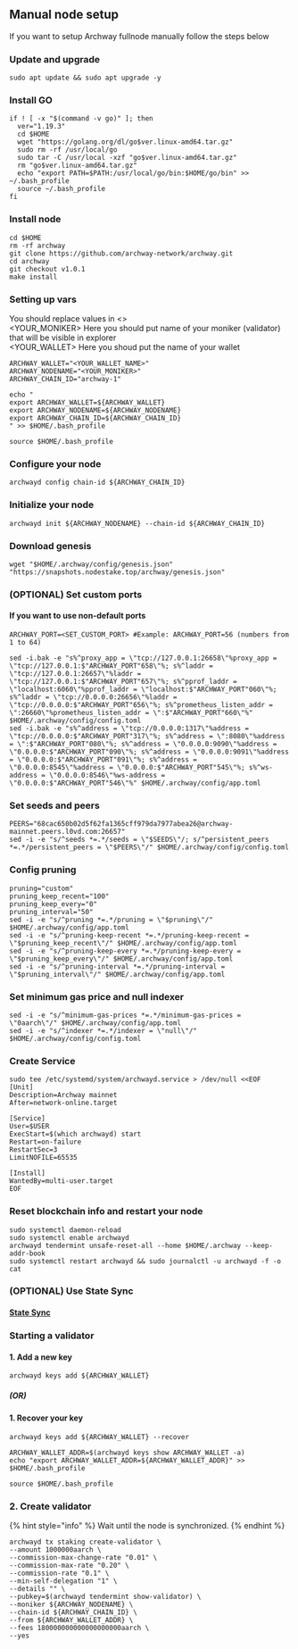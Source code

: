 ## Manual node setup
If you want to setup Archway fullnode manually follow the steps below

### Update and upgrade
```
sudo apt update && sudo apt upgrade -y
```

### Install GO
```
if ! [ -x "$(command -v go)" ]; then
  ver="1.19.3"
  cd $HOME
  wget "https://golang.org/dl/go$ver.linux-amd64.tar.gz"
  sudo rm -rf /usr/local/go
  sudo tar -C /usr/local -xzf "go$ver.linux-amd64.tar.gz"
  rm "go$ver.linux-amd64.tar.gz"
  echo "export PATH=$PATH:/usr/local/go/bin:$HOME/go/bin" >> ~/.bash_profile
  source ~/.bash_profile
fi
```

### Install node
```
cd $HOME
rm -rf archway
git clone https://github.com/archway-network/archway.git
cd archway
git checkout v1.0.1
make install
```


### Setting up vars
You should replace values in <> <br />
<YOUR_MONIKER> Here you should put name of your moniker (validator) that will be visible in explorer <br />
<YOUR_WALLET> Here you shoud put the name of your wallet

```
ARCHWAY_WALLET="<YOUR_WALLET_NAME>"
ARCHWAY_NODENAME="<YOUR_MONIKER>"
ARCHWAY_CHAIN_ID="archway-1"
```

```
echo "
export ARCHWAY_WALLET=${ARCHWAY_WALLET}
export ARCHWAY_NODENAME=${ARCHWAY_NODENAME}
export ARCHWAY_CHAIN_ID=${ARCHWAY_CHAIN_ID}
" >> $HOME/.bash_profile

source $HOME/.bash_profile
```


### Configure your node
```
archwayd config chain-id ${ARCHWAY_CHAIN_ID}
```

### Initialize your node
```
archwayd init ${ARCHWAY_NODENAME} --chain-id ${ARCHWAY_CHAIN_ID}
```

### Download genesis
```
wget "$HOME/.archway/config/genesis.json" "https://snapshots.nodestake.top/archway/genesis.json" 
```

### (OPTIONAL) Set custom ports

#### If you want to use non-default ports
```
ARCHWAY_PORT=<SET_CUSTOM_PORT> #Example: ARCHWAY_PORT=56 (numbers from 1 to 64)
```
```
sed -i.bak -e "s%^proxy_app = \"tcp://127.0.0.1:26658\"%proxy_app = \"tcp://127.0.0.1:$"ARCHWAY_PORT"658\"%; s%^laddr = \"tcp://127.0.0.1:26657\"%laddr = \"tcp://127.0.0.1:$"ARCHWAY_PORT"657\"%; s%^pprof_laddr = \"localhost:6060\"%pprof_laddr = \"localhost:$"ARCHWAY_PORT"060\"%; s%^laddr = \"tcp://0.0.0.0:26656\"%laddr = \"tcp://0.0.0.0:$"ARCHWAY_PORT"656\"%; s%^prometheus_listen_addr = \":26660\"%prometheus_listen_addr = \":$"ARCHWAY_PORT"660\"%" $HOME/.archway/config/config.toml
sed -i.bak -e "s%^address = \"tcp://0.0.0.0:1317\"%address = \"tcp://0.0.0.0:$"ARCHWAY_PORT"317\"%; s%^address = \":8080\"%address = \":$"ARCHWAY_PORT"080\"%; s%^address = \"0.0.0.0:9090\"%address = \"0.0.0.0:$"ARCHWAY_PORT"090\"%; s%^address = \"0.0.0.0:9091\"%address = \"0.0.0.0:$"ARCHWAY_PORT"091\"%; s%^address = \"0.0.0.0:8545\"%address = \"0.0.0.0:$"ARCHWAY_PORT"545\"%; s%^ws-address = \"0.0.0.0:8546\"%ws-address = \"0.0.0.0:$"ARCHWAY_PORT"546\"%" $HOME/.archway/config/app.toml
```


### Set seeds and peers
```
PEERS="68cac650b02d5f62fa1365cff979da7977abea26@archway-mainnet.peers.l0vd.com:26657"
sed -i -e "s/^seeds *=.*/seeds = \"$SEEDS\"/; s/^persistent_peers *=.*/persistent_peers = \"$PEERS\"/" $HOME/.archway/config/config.toml
```

### Config pruning
```
pruning="custom"
pruning_keep_recent="100"
pruning_keep_every="0"
pruning_interval="50"
sed -i -e "s/^pruning *=.*/pruning = \"$pruning\"/" $HOME/.archway/config/app.toml
sed -i -e "s/^pruning-keep-recent *=.*/pruning-keep-recent = \"$pruning_keep_recent\"/" $HOME/.archway/config/app.toml
sed -i -e "s/^pruning-keep-every *=.*/pruning-keep-every = \"$pruning_keep_every\"/" $HOME/.archway/config/app.toml
sed -i -e "s/^pruning-interval *=.*/pruning-interval = \"$pruning_interval\"/" $HOME/.archway/config/app.toml
```

### Set minimum gas price and null indexer
```
sed -i -e "s/^minimum-gas-prices *=.*/minimum-gas-prices = \"0aarch\"/" $HOME/.archway/config/app.toml
sed -i -e "s/^indexer *=.*/indexer = \"null\"/" $HOME/.archway/config/config.toml
```

### Create Service
```
sudo tee /etc/systemd/system/archwayd.service > /dev/null <<EOF
[Unit]
Description=Archway mainnet
After=network-online.target

[Service]
User=$USER
ExecStart=$(which archwayd) start
Restart=on-failure
RestartSec=3
LimitNOFILE=65535

[Install]
WantedBy=multi-user.target
EOF
```

### Reset blockchain info and restart your node
```
sudo systemctl daemon-reload
sudo systemctl enable archwayd
archwayd tendermint unsafe-reset-all --home $HOME/.archway --keep-addr-book
sudo systemctl restart archwayd && sudo journalctl -u archwayd -f -o cat
```

### (OPTIONAL) Use State Sync

#### [State Sync]()


### Starting a validator

#### 1. Add a new key
```
archwayd keys add ${ARCHWAY_WALLET}
```
##### (OR)

#### 1. Recover your key
```
archwayd keys add ${ARCHWAY_WALLET} --recover
```

```
ARCHWAY_WALLET_ADDR=$(archwayd keys show ARCHWAY_WALLET -a)
echo "export ARCHWAY_WALLET_ADDR=${ARCHWAY_WALLET_ADDR}" >> $HOME/.bash_profile

source $HOME/.bash_profile
```


### 2. Create validator

{% hint style="info" %}
Wait until the node is synchronized.
{% endhint %}

```
archwayd tx staking create-validator \
--amount 1000000aarch \
--commission-max-change-rate "0.01" \
--commission-max-rate "0.20" \
--commission-rate "0.1" \
--min-self-delegation "1" \
--details "" \
--pubkey=$(archwayd tendermint show-validator) \
--moniker ${ARCHWAY_NODENAME} \
--chain-id ${ARCHWAY_CHAIN_ID} \
--from ${ARCHWAY_WALLET_ADDR} \
--fees 180000000000000000000aarch \
--yes
```

